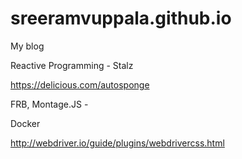 # sreeramvuppala.github.io
My blog

Reactive Programming - Stalz

https://delicious.com/autosponge

FRB, Montage.JS - 

Docker


http://webdriver.io/guide/plugins/webdrivercss.html
